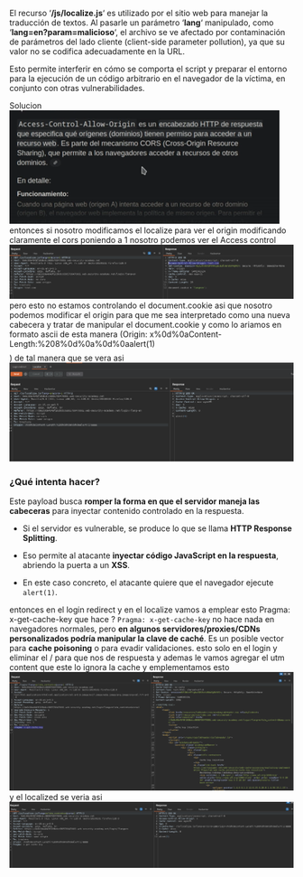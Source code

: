 El recurso ‘**/js/localize.js**‘ es utilizado por el sitio web para manejar la traducción de textos. Al pasarle un parámetro ‘**lang**‘ manipulado, como ‘**lang=en?param=malicioso**‘, el archivo se ve afectado por contaminación de parámetros del lado cliente (client-side parameter pollution), ya que su valor no se codifica adecuadamente en la URL.

Esto permite interferir en cómo se comporta el script y preparar el entorno para la ejecución de un código arbitrario en el navegador de la víctima, en conjunto con otras vulnerabilidades.

Solucion
![Pasted_image_20250822194802.png](Imagenes/Pasted_image_20250822194802.png)
entonces si nosotro modificamos el localize para ver el origin modificando claramente el cors poniendo a 1 nosotro podemos ver el Access control
![Pasted_image_20250822195037.png](Imagenes/Pasted_image_20250822195037.png)
pero esto no estamos controlando el document.cookie
asi que nosotro podemos modificar el origin para que me sea interpretado como una nueva cabecera y tratar de manipular el document.cookie y como lo ariamos en formato ascii
de esta manera (Origin: x%0d%0aContent-Length:%208%0d%0a%0d%0aalert(1)$$$$)
de tal manera que se vera asi
![Pasted_image_20250822195624.png](Imagenes/Pasted_image_20250822195624.png)
### ¿Qué intenta hacer?

Este payload busca **romper la forma en que el servidor maneja las cabeceras** para inyectar contenido controlado en la respuesta.

- Si el servidor es vulnerable, se produce lo que se llama **HTTP Response Splitting**.
    
- Eso permite al atacante **inyectar código JavaScript en la respuesta**, abriendo la puerta a un **XSS**.
    
- En este caso concreto, el atacante quiere que el navegador ejecute `alert(1)`.


entonces en el login redirect y en el localize vamos a emplear esto
Pragma: x-get-cache-key
que hace ?
`Pragma: x-get-cache-key` no hace nada en navegadores normales, pero **en algunos servidores/proxies/CDNs personalizados podría manipular la clave de caché**. Es un posible vector para **cache poisoning** o para evadir validaciones.
esto solo en el login
y eliminar el / para que nos de respuesta y ademas le vamos agregar el utm content que este lo ignora la cache
 y emplementamos esto
 ![Pasted_image_20250822201839.png](Imagenes/Pasted_image_20250822201839.png)
 y el localized se veria asi
 ![Pasted_image_20250822202048.png](Imagenes/Pasted_image_20250822202048.png)
 